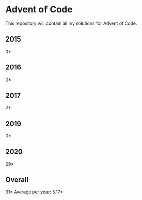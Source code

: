 # Advent of Code

This repository will contain all my solutions for Advent of Code.

## 2015
0*

## 2016 
0*

## 2017
2*

## 2019
0*

## 2020
29*

## Overall
31*
Average per year: 5.17*